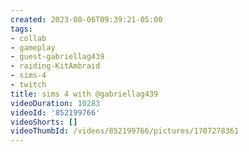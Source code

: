 ```yaml
---
created: 2023-08-06T09:39:21-05:00
tags:
- collab
- gameplay
- guest-gabriellag439
- raiding-KitAmbraid
- sims-4
- twitch
title: sims 4 with @gabriellag439
videoDuration: 10283
videoId: '852199766'
videoShorts: []
videoThumbId: /videos/852199766/pictures/1707278361
---
```

